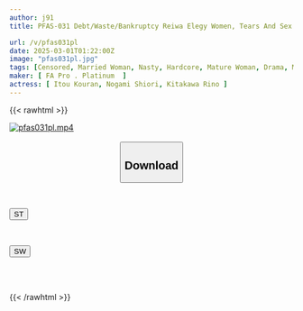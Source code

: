```yaml
---
author: j91
title: PFAS-031 Debt/Waste/Bankruptcy Reiwa Elegy Women, Tears And Sex

url: /v/pfas031pl
date: 2025-03-01T01:22:00Z
image: "pfas031pl.jpg"
tags: [Censored, Married Woman, Nasty, Hardcore, Mature Woman, Drama, Multiple Story	]
maker: [ FA Pro . Platinum  ]
actress: [ Itou Kouran, Nogami Shiori, Kitakawa Rino ]
---
```



{{< rawhtml >}}

<div class="video" data-videoid="dvAP3Amv4xckYe0">
    <a href="javascript:;">
        <img src="/v/pfas031pl/pfas031pl.jpg" width="WIDTH" height="HEIGHT" alt="pfas031pl.mp4" loading="lazy">
    </a>
</div>

<script type="text/javascript" src="https://j91.asia/asset/on-demand-st.js"></script>

<br>
  <link rel="stylesheet" href="https://j91.asia/asset/bs5.css">
  
  <center>
  <button class="btn btn-primary" type="button" data-bs-toggle="collapse" data-bs-target=".multi-collapse" aria-expanded="false" aria-controls="multiCollapseExample1 multiCollapseExample2"><h2>Download</h2></button></center>
</p>
<div class="row">
  <div class="col">
    <div class="collapse multi-collapse" id="multiCollapseExample1">
      <div class="card card-body">
	      	      <br>
<div class="buttons">  
<p><a href="/v/pfas031pl/st.html" target="_blank"><button class="btn-hover color-3"><i class="fa fa-download"></i> ST</button></a></p></div>
    </div>
  </div>
</div>
  <div class="col">
    <div class="collapse multi-collapse" id="multiCollapseExample2">
      <div class="card card-body">
	      <br>
<div class="buttons">
<p><a href="/v/pfas031pl/sw.html" target="_blank"><button class="btn-hover color-2"><i class="fa fa-download"></i> SW</button></a></p></div>
<br><br>
      </div>
    </div>
  </div>
</div>

{{< /rawhtml >}}